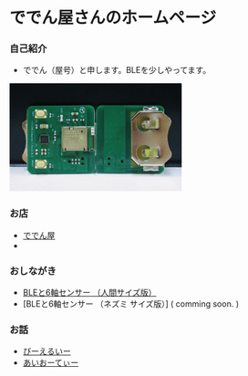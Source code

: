 

# ででん屋さんのホームページ

### 自己紹介
- ででん（屋号）と申します。BLEを少しやってます。  
<img width="60%" alt ="ty52832axis6.jpg" src="images/ty52832axis6.jpg">  

### お店
  - [ででん屋](https://dedendendede.base.shop/)
  - 
### おしながき
  - [BLEと6軸センサー （人間サイズ版）](https://www.chocbanana.com/ty52832axis6)  
  - [BLEと6軸センサー （ネズミ サイズ版）] ( comming soon.  )  

### お話
  - [びーえるいー](https://www.chocbanana.com/ble)
  - [あいおーてぃー](https://www.chocbanana.com/nrf91)

